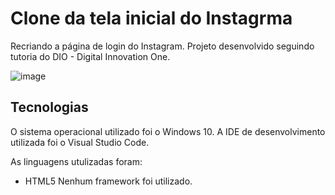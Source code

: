 # Clone da tela inicial do Instagrma
Recriando a página de login do Instagram. 
Projeto desenvolvido seguindo tutoria do DIO - Digital Innovation One.

![image](https://user-images.githubusercontent.com/87051404/203878045-f051032f-f8ef-49f6-87f5-48b64bc0985e.png)

## Tecnologias
O sistema operacional utilizado foi o Windows 10. A IDE de desenvolvimento utilizada foi o Visual Studio Code.

As linguagens utulizadas foram:

- HTML5
Nenhum framework foi utilizado.
